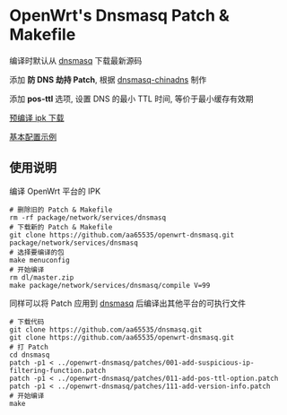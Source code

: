 OpenWrt's Dnsmasq Patch & Makefile
===

编译时默认从 [dnsmasq][1] 下载最新源码

添加 **防 DNS 劫持 Patch**, 根据 [dnsmasq-chinadns][2] 制作

添加 **pos-ttl** 选项, 设置 DNS 的最小 TTL 时间, 等价于最小缓存有效期

[预编译 ipk 下载][3]

[基本配置示例][4]

使用说明
---

编译 OpenWrt 平台的 IPK

```
# 删除旧的 Patch & Makefile
rm -rf package/network/services/dnsmasq
# 下载新的 Patch & Makefile
git clone https://github.com/aa65535/openwrt-dnsmasq.git package/network/services/dnsmasq
# 选择要编译的包
make menuconfig
# 开始编译
rm dl/master.zip
make package/network/services/dnsmasq/compile V=99
```

同样可以将 Patch 应用到 [dnsmasq][1] 后编译出其他平台的可执行文件

```
# 下载代码
git clone https://github.com/aa65535/dnsmasq.git
git clone https://github.com/aa65535/openwrt-dnsmasq.git
# 打 Patch
cd dnsmasq
patch -p1 < ../openwrt-dnsmasq/patches/001-add-suspicious-ip-filtering-function.patch
patch -p1 < ../openwrt-dnsmasq/patches/011-add-pos-ttl-option.patch
patch -p1 < ../openwrt-dnsmasq/patches/111-add-version-info.patch
# 开始编译
make
```

  [1]: https://github.com/aa65535/dnsmasq
  [2]: https://github.com/styx-hy/dnsmasq-chinadns
  [3]: https://sourceforge.net/projects/openwrt-dist/files/dnsmasq/
  [4]: https://gist.github.com/aa65535/4c74ce870e74f873ccbf

